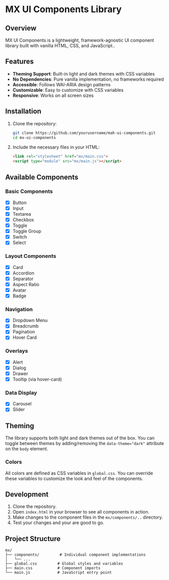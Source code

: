 # MX UI Components Library

## Overview
MX UI Components is a lightweight, framework-agnostic UI component library built with vanilla HTML, CSS, and JavaScript..

## Features

- **Theming Support**: Built-in light and dark themes with CSS variables
- **No Dependencies**: Pure vanilla implementation, no frameworks required
- **Accessible**: Follows WAI-ARIA design patterns
- **Customizable**: Easy to customize with CSS variables
- **Responsive**: Works on all screen sizes

## Installation

1. Clone the repository:
   ```bash
   git clone https://github.com/yourusername/mah-ui-components.git
   cd mx-ui-components
   ```

2. Include the necessary files in your HTML:
   ```html
   <link rel="stylesheet" href="mx/main.css">
   <script type="module" src="mx/main.js"></script>
   ```

## Available Components

### Basic Components
- [x] Button
- [x] Input
- [x] Textarea
- [x] Checkbox
- [x] Toggle
- [x] Toggle Group
- [x] Switch
- [x] Select

### Layout Components
- [x] Card
- [x] Accordion
- [x] Separator
- [x] Aspect Ratio
- [x] Avatar
- [x] Badge

### Navigation
- [x] Dropdown Menu
- [x] Breadcrumb
- [x] Pagination
- [x] Hover Card

### Overlays
- [x] Alert
- [x] Dialog
- [x] Drawer
- [x] Tooltip (via hover-card)

### Data Display
- [x] Carousel
- [x] Slider

## Theming

The library supports both light and dark themes out of the box. You can toggle between themes by adding/removing the `data-theme="dark"` attribute on the `body` element.

### Colors
All colors are defined as CSS variables in `global.css`. You can override these variables to customize the look and feel of the components.

## Development

1. Clone the repository.
2. Open `index.html` in your browser to see all components in action.
3. Make changes to the component files in the `mx/components/..` directory.
4. Test your changes and your are good to go.

## Project Structure

```
mx/
├── components/         # Individual component implementations
│   └── ...
├── global.css         # Global styles and variables
├── main.css           # Component imports
└── main.js            # JavaScript entry point
```